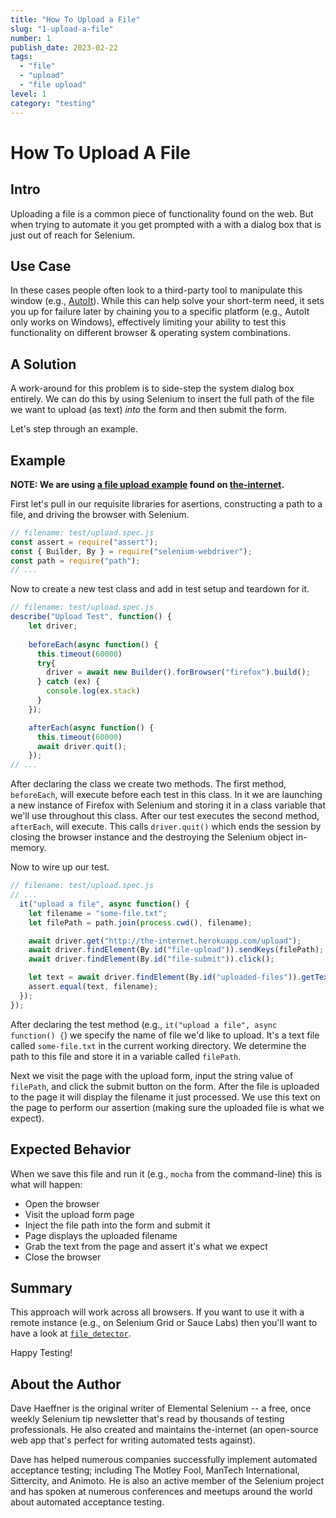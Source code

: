 ```yaml
---
title: "How To Upload a File"
slug: "1-upload-a-file"
number: 1
publish_date: 2023-02-22
tags:
  - "file"
  - "upload"
  - "file upload"
level: 1
category: "testing"
---
```

# How To Upload A File

## Intro

Uploading a file is a common piece of functionality found on the web. But when trying to automate it you get prompted with a with a dialog box that is just out of reach for Selenium.

## Use Case 

In these cases people often look to a third-party tool to manipulate this window (e.g., [AutoIt](http://www.toolsqa.com/selenium-webdriver/autoit-selenium-webdriver/)). While this can help solve your short-term need, it sets you up for failure later by chaining you to a specific platform (e.g., AutoIt only works on Windows), effectively limiting your ability to test this functionality on different browser & operating system combinations.

## A Solution

A work-around for this problem is to side-step the system dialog box entirely. We can do this by using Selenium to insert the full path of the file we want to upload (as text) _into_ the form and then submit the form.

Let's step through an example.

## Example

__NOTE: We are using [a file upload example](http://the-internet.herokuapp.com/upload) found on [the-internet](https://github.com/tourdedave/the-internet).__

First let's pull in our requisite libraries for asertions, constructing a path to a file, and driving the browser with Selenium.

```javascript
// filename: test/upload.spec.js
const assert = require("assert");
const { Builder, By } = require("selenium-webdriver");
const path = require("path");
// ...
```

Now to create a new test class and add in test setup and teardown for it.

```javascript
// filename: test/upload.spec.js
describe("Upload Test", function() {
    let driver;
  
    beforeEach(async function() {
      this.timeout(60000)
      try{
        driver = await new Builder().forBrowser("firefox").build();
      } catch (ex) {
        console.log(ex.stack)
      }
    });

    afterEach(async function() {
      this.timeout(60000)
      await driver.quit();
    });
// ...
```

After declaring the class we create two methods. The first method, `beforeEach`, will execute before each test in this class. In it we are launching a new instance of Firefox with Selenium and storing it in a class variable that we'll use throughout this class. After our test executes the second method, `afterEach`, will execute. This calls `driver.quit()` which ends the session by closing the browser instance and the destroying the Selenium object in-memory.

Now to wire up our test.

```javascript
// filename: test/upload.spec.js
// ...
  it("upload a file", async function() {
    let filename = "some-file.txt";
    let filePath = path.join(process.cwd(), filename);

    await driver.get("http://the-internet.herokuapp.com/upload");
    await driver.findElement(By.id("file-upload")).sendKeys(filePath);
    await driver.findElement(By.id("file-submit")).click();

    let text = await driver.findElement(By.id("uploaded-files")).getText();
    assert.equal(text, filename);
  });
});
```

After declaring the test method (e.g., `it("upload a file", async function() {`) we specify the name of file we'd like to upload. It's a text file called `some-file.txt` in the current working directory. We determine the path to this file and store it in a variable called `filePath`.

Next we visit the page with the upload form, input the string value of `filePath`, and click the submit button on the form. After the file is uploaded to the page it will display the filename it just processed. We use this text on the page to perform our assertion (making sure the uploaded file is what we expect).

## Expected Behavior

When we save this file and run it (e.g., `mocha` from the command-line) this is what will happen:

+ Open the browser
+ Visit the upload form page
+ Inject the file path into the form and submit it
+ Page displays the uploaded filename
+ Grab the text from the page and assert it's what we expect
+ Close the browser

## Summary

This approach will work across all browsers. If you want to use it with a remote instance (e.g., on Selenium Grid or Sauce Labs) then you'll want to have a look at [`file_detector`](https://seleniumhq.github.io/selenium/docs/api/javascript/module/selenium-webdriver/remote/index_exports_FileDetector.html).

Happy Testing!

## About the Author

Dave Haeffner is the original writer of Elemental Selenium -- a free, once weekly Selenium tip newsletter that's read by thousands of testing professionals. He also created and maintains the-internet (an open-source web app that's perfect for writing automated tests against).

Dave has helped numerous companies successfully implement automated acceptance testing; including The Motley Fool, ManTech International, Sittercity, and Animoto. He is also an active member of the Selenium project and has spoken at numerous conferences and meetups around the world about automated acceptance testing.

